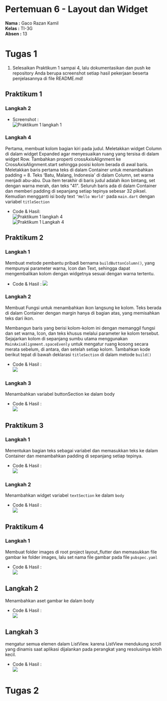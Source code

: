 # Pertemuan 6 - Layout dan Widget
**Nama :** Gaco Razan Kamil<br>
**Kelas :** TI-3G<br>
**Absen :** 13<br>

# Tugas 1
1. Selesaikan Praktikum 1 sampai 4, lalu dokumentasikan dan push ke repository Anda berupa screenshot setiap hasil pekerjaan beserta penjelasannya di file README.md!

## Praktikum 1
### Langkah 2
- Screenshot : <br>
![Praktikum 1 langkah 1](./image/Praktikum%201%20-%20Langkah%202.png)

### Langkah 4
Pertama, membuat kolom bagian kiri pada judul. Meletakkan widget Column di dalam widget Expanded agar menyesuaikan ruang yang tersisa di dalam widget Row. Tambahkan properti crossAxisAlignment ke CrossAxisAlignment.start sehingga posisi kolom berada di awal baris.
Meletakkan baris pertama teks di dalam Container untuk menambahkan padding = 8. Teks ‘Batu, Malang, Indonesia' di dalam Column, set warna menjadi abu-abu. Dua item terakhir di baris judul adalah ikon bintang, set dengan warna merah, dan teks "41". Seluruh baris ada di dalam Container dan memberi padding di sepanjang setiap tepinya sebesar 32 piksel. Kemudian mengganti isi body text ```‘Hello World'``` pada ```main.dart``` dengan variabel ```titleSection```
- Code & Hasil: <br>
![Praktikum 1 langkah 4](./image/Praktikum%201%20-%20Langkah%204(1).png) <br>
![Praktikum 1 Langkah 4](./image/Praktikum%201%20-%20Langkah%204(2).png)


## Praktikum 2
### Langkah 1
Membuat metode pembantu pribadi bernama ```buildButtonColumn()```, yang mempunyai parameter warna, Icon dan Text, sehingga dapat mengembalikan kolom dengan widgetnya sesuai dengan warna tertentu.
- Code & Hasil : 
![](./image/Praktikum%202%20-%20Langkah%201.png) <br>

### Langkah 2
Membuat Fungsi untuk menambahkan ikon langsung ke kolom. Teks berada di dalam Container dengan margin hanya di bagian atas, yang memisahkan teks dari ikon.

Membangun baris yang berisi kolom-kolom ini dengan memanggil fungsi dan set warna, Icon, dan teks khusus melalui parameter ke kolom tersebut. Sejajarkan kolom di sepanjang sumbu utama menggunakan ```MainAxisAlignment.spaceEvenly``` untuk mengatur ruang kosong secara merata sebelum, di antara, dan setelah setiap kolom. Tambahkan kode berikut tepat di bawah deklarasi ```titleSection``` di dalam metode ```build()```
- Code & Hasil : <br>
![](./image/Praktikum%202%20-%20Langkah%202.png) <br>

### Langkah 3
Menambahkan variabel buttonSection ke dalam body
- Code & Hasil : <br>
![](./image/Praktikum%202%20-%20Langkah%203.png) <br>

## Praktikum 3
### Langkah 1
Menentukan bagian teks sebagai variabel dan memasukkan teks ke dalam Container dan menambahkan padding di sepanjang setiap tepinya.
- Code & Hasil :  <br>
![](./image/Praktikum%203%20-%20Langkah%201.png)

### Langkah 2
Menambahkan widget variabel ```textSection``` ke dalam ```body```
- Code & Hasil : <br>
![](./image/Praktikum%203%20-%20Langkah%202.png)

## Praktikum 4
### Langkah 1
Membuat folder images di root project layout_flutter dan memasukkan file gambar ke folder images, lalu set nama file gambar pada file ```pubspec.yaml```
- Code & Hasil : <br>
![](./image/Praktikum%204%20-%20Langkah%201.png)

## Langkah 2
Menambahkan aset gambar ke dalam body
- Code & Hasil : <br>
![](./image/Praktikum%204%20-%20Langkah%202.png)

## Langkah 3
mengatur semua elemen dalam ListView. karena ListView mendukung scroll yang dinamis saat aplikasi dijalankan pada perangkat yang resolusinya lebih kecil.
- Code & Hasil : <br>
![](./image/Praktikum%204%20-%20Langkah%20Hasil.png)

# Tugas 2
